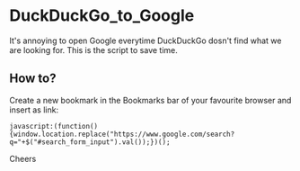 # DuckDuckGo_to_Google
It's annoying to open Google everytime DuckDuckGo dosn't find what we are looking for. This is the script to save time.
## How to?
Create a new bookmark in the Bookmarks bar of your favourite browser and insert as link:


`javascript:(function(){window.location.replace("https://www.google.com/search?q="+$("#search_form_input").val());})();`


Cheers
